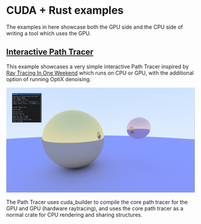 # CUDA + Rust examples

The examples in here showcase both the GPU side and the CPU side of writing a tool which uses the GPU.

## [Interactive Path Tracer](cpu/path_tracer)

This example showcases a very simple interactive Path Tracer inspired by [Ray Tracing In One Weekend](https://raytracing.github.io/books/RayTracingInOneWeekend.html)
which runs on CPU or GPU, with the additional option of running OptiX denoising.

![Path Tracer](assets/path_tracer.png)

The Path Tracer uses cuda_builder to compile the core path tracer for the GPU and GPU (hardware raytracing), and uses the core path tracer as a normal crate
for CPU rendering and sharing structures.
